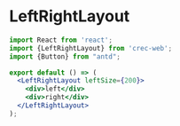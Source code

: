 # LeftRightLayout

```jsx
import React from 'react';
import {LeftRightLayout} from 'crec-web';
import {Button} from "antd";

export default () => (
  <LeftRightLayout leftSize={200}>
    <div>left</div>
    <div>right</div>
  </LeftRightLayout>
);
```

<API src="index.tsx"></API>
